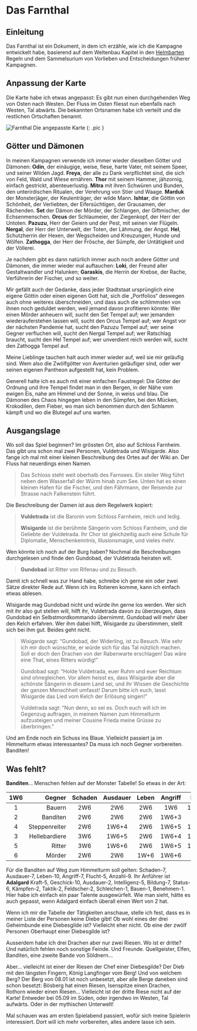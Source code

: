 # Das Farnthal

## Einleitung

Das Farnthal ist ein Dokument, in dem ich erzähle, wie ich die
Kampagne entwickelt habe, basierend auf dem Weltenbau Kapitel in den
[Helmbarten](https://alexschroeder.ch/pdfs/Helmbarten.pdf) Regeln und
dem Sammelsurium von Vorlieben und Entscheidungen früherer Kampagnen.

## Anpassung der Karte

Die Karte habe ich etwas angepasst: Es gibt nun einen durchgehenden
Weg von Osten nach Westen. Der Fluss im Osten fliesst nun ebenfalls
nach Westen, Tal abwärts. Die bekannten Ortsnamen habe ich verteilt
und die restlichen Ortschaften benannt.

![Farnthal](images/Farnthal.png)
Die angepasste Karte
{: .pic }

## Götter und Dämonen

In meinen Kampagnen verwende ich immer wieder dieselben Götter und
Dämonen: **Odin**, der einäugige, weise, fiese, harte Vater, mit
seinem Speer, und seiner Wilden Jagd. **Freya**, der alle zu Dank
verpflichtet sind, die sich von Feld, Wald und Wiese ernähren.
**Thor** mit seinem Hammer, jähzornig, einfach gestrickt,
abenteuerlustig. **Mitra** mit ihren Schwüren und Bunden, den
unterirdischen Ritualen, der Verehrung von Stier und Waage. **Marduk**
der Monsterjäger, der Keulenträger, der wilde Mann. **Ishtar**, die
Göttin von Schönheit, der Verliebten, der Eifersüchtigen, der
Grausamen, der Rächenden. **Set** der Dämon der Mörder, der Schlangen,
der Giftmischer, der Echsenmenschen. **Orcus** der Schlaumeier, der
Ziegenkopf, der Herr der Untoten. **Pazuzu**, Herr der Geiern und der
Pest, mit seinen vier Flügeln. **Nergal**, der Herr der Unterwelt, der
Toten, der Lähmung, der Angst. **Hel**, Schutzherrin der Hexen, der
Wegscheiden und Kreuzungen, Hunde und Wölfen. **Zathogga**, der Herr
der Frösche, der Sümpfe, der Untätigkeit und der Völlerei.

Je nachdem gibt es dann natürlich immer auch noch andere Götter und
Dämonen, die immer wieder mal auftauchen: **Loki**, der Freund aller
Gestaltwandler und Halunken; **Garaskis**, die Herrin der Krebse, der
Rache, Verführerin der Fischer, und so weiter.

Mir gefällt auch der Gedanke, dass jeder Stadtstaat ursprünglich eine
eigene Göttin oder einen eigenen Gott hat, sich die „Portfolios“
deswegen auch ohne weiteres überschneiden, und dass auch die
schlimmsten von ihnen noch geduldet werden, weil jemand davon
profitieren könnte: Wer einen Mörder anheuern will, sucht den Set
Tempel auf; wer jemanden wiederauferstehen lassen will, sucht den
Orcus Tempel auf; wer Angst vor der nächsten Pandemie hat, sucht den
Pazuzu Tempel auf; wer seine Gegner verfluchen will, sucht den Nergal
Tempel auf; wer Ratschlag braucht, sucht den Hel Tempel auf; wer
unverdient reich werden will, sucht den Zathogga Tempel auf.

Meine Lieblinge tauchen halt auch immer wieder auf, weil sie mir
geläufig sind. Wem also die Zwölfgötter von Aventurien geläufiger
sind, oder wer seinen eigenen Pantheon aufgestellt hat, kein Problem.

Generell halte ich es auch mit einer einfachen Faustregel: Die Götter
der Ordnung und ihre Tempel findet man in den Bergen, in der Nähe vom
ewigen Eis, nahe am Himmel und der Sonne, in weiss und blau. Die
Dämonen des Chaos hingegen leben in den Sümpfen, bei den Mücken,
Krokodilen, dem Fieber, wo man sich benommen durch den Schlamm kämpft
und wo die Blutegel auf uns warten.

## Ausgangslage

Wo soll das Spiel beginnen? Im grössten Ort, also auf Schloss
Farnheim. Das gibt uns schon mal zwei Personen, Vuldetrada und
Wisigarde. Also fange ich mal mit einer kleinen Beschreibung des Ortes
auf der Wiki an. Der Fluss hat neuerdings einen Namen.

> Das Schloss steht weit oberhalb des Farnsees. Ein steiler Weg führt
> neben dem Wasserfall der Würm hinab zum See. Unten hat es einen
> kleinen Hafen für die Fischer, und den Fährmann, der Reisende zur
> Strasse nach Falkenstein führt.

Die Beschreibung der Damen ist aus dem Regelwerk kopiert:

> **Vuldetrada** ist die Baronin vom Schloss Farnheim, reich und
> ledig.
>
> **Wisigarde** ist die berühmte Sängerin vom Schloss Farnheim, und
> die Geliebte der Vuldetrada. Ihr Chor ist gleichzeitig auch eine
> Schule für Diplomatie, Menschenkenntnis, Illusionsmagie, und vieles
> mehr.

Wen könnte ich noch auf der Burg haben? Nochmal die Beschreibungen
durchgelesen und finde den Gundobad, der Vuldetrada heiraten will.

> **Gundobad** ist Ritter von Rifenau und zu Besuch.

Damit ich schnell was zur Hand habe, schreibe ich gerne ein oder zwei
Sätze direkter Rede auf. Wenn ich ins Rotieren komme, kann ich einfach
etwas ablesen.

Wisigarde mag Gundobad nicht und würde ihn gerne los werden. Wer sich
mit ihr also gut stellen will, hilft ihr, Vuldetrada davon zu
überzeugen, dass Gundobad ein Selbstmordkommando übernimmt. Gundobad
will mehr über den Kelch erfahren. Wer ihm dabei hilft, Wisigarde zu
überstimmen, stellt sich bei ihm gut. Beides geht nicht.

> Wisigarde sagt: “Gundobad, der Widerling, ist zu Besuch. Wie sehr
> ich mir doch wünschte, er würde sich für das Tal nützlich machen.
> Soll er doch den Drachen von der Rabenwarte erschlagen! Das wäre
> eine That, eines Ritters würdig!”
> 
> Gundobad sagt: “Holde Vuldetrada, euer Ruhm und euer Reichtum sind
> ohnegleichen. Vor allem heisst es, dass Wisigarde aber die schönste
> Sängerin in diesem Land sei, und ihr Wissen die Geschichte der
> ganzen Menschheit umfasst! Darum bitte ich euch, lasst Wisigarde das
> Lied vom Kelch der Erlösung singen!”
> 
> Vuldetrada sagt: “Nun denn, so sei es. Doch euch will ich im
> Gegenzug auftragen, in meinem Namen zum Himmelturm aufzusteigen und
> meiner Cousine Frieda meine Grüsse zu überbringen.”

Und am Ende noch ein Schuss ins Blaue. Vielleicht passiert ja im
Himmelturm etwas interessantes? Da muss ich noch Gegner vorbereiten.
Banditen!

## Was fehlt?

**Banditen**… Menschen fehlen auf der Monster Tabelle! So etwas in der
Art:

| 1W6 |        Gegner | Schaden | Ausdauer | Leben | Angriff | Flucht | Anzahl |
|:---:|--------------:|:-------:|:--------:|:-----:|:-------:|-------:|:------:|
| 1   |        Bauern | 2W6     | 2W6      | 2W6   | 1W6     |  1W6+5 | 2W6    |
| 2   |      Banditen | 2W6     | 2W6      | 2W6   | 1W6+3   |    1W6 | 3W6    |
| 4   | Steppenreiter | 2W6     | 1W6+4    | 2W6   | 1W6+5   |  1W6+2 | 3W6    |
| 3   | Hellebardiere | 3W6     | 1W6+5    | 2W6   | 1W6+4   |  1W6+1 | 2W6    |
| 5   |        Ritter | 3W6     | 1W6+6    | 2W6   | 1W6+5   |  1W6+1 | 1W6    |
| 6   |        Mörder | 2W6     | 2W6      | 1W+6  | 1W6+6   |    1W6 | 1W6    |

Für die Banditen auf Weg zum Himmelturm soll gelten: Schaden-7,
Ausdauer-7, Leben-10, Angriff-7, Flucht-5, Anzahl-9. Ihr Anführer ist
**Adalgard** Kraft-5, Geschick-10, Ausdauer-2, Intelligenz-5,
Bildung-7, Status-6, Kämpfen-2, Taktik-2, Feldscher-2, Schleichen-1,
Bauen-1, Benehmen-1. Hier habe ich einfach ein paar Talente
ausgewürfelt. Wie man sieht, hätte es auch gepasst, wenn Adalgard
einfach überall einen Wert von 2 hat.

Wenn ich mir die Tabelle der Tätigkeiten anschaue, stelle ich fest,
dass es in meiner Liste der Personen keine Diebe gibt! Ob wohl eines
der drei Geheimbunde eine Diebesgilde ist? Vielleicht eher nicht. Ob
eine der zwölf Personen Oberhaupt einer Diebesgilde ist?

Ausserdem habe ich drei Drachen aber nur zwei Riesen. Wo ist er
dritte? Und natürlich fehlen noch sonstige Feinde. Und Freunde.
Quellgeister, Elfen, Banditen, eine zweite Bande von Söldnern…

Aber… vielleicht ist einer der Riesen der Chef einer Diebesgilde? Der
Dieb mit den längsten Fingern, König Langfinger vom Berg! Und von
welchem Berg? Der Berg von 08.01 ist noch unbesetzt, aber alle Berge
daneben sind schon besetzt: Bösberg hat einen Riesen, Isenspitze einen
Drachen, Rothorn wieder einen Riesen… Vielleicht ist der dritte Riese
nicht auf der Karte! Entweder bei 05.09 im Süden, oder irgendwo im
Westen, Tal aufwärts. Oder in der mythischen Unterwelt!

Mal schauen was am ersten Spielabend passiert, wofür sich meine
Spielerin interessiert. Dort will ich mehr vorbereiten, alles andere
lasse ich sein.
